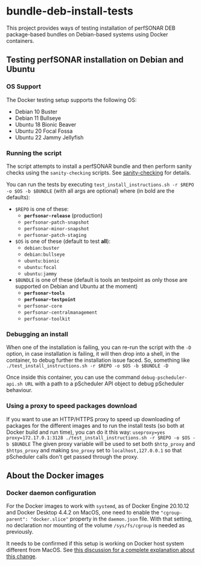 # bundle-deb-install-tests
This project provides ways of testing installation of perfSONAR DEB package-based bundles on Debian-based systems using Docker containers.

## Testing perfSONAR installation on Debian and Ubuntu

### OS Support
The Docker testing setup supports the following OS:
 * Debian 10 Buster
 * Debian 11 Bullseye
 * Ubuntu 18 Bionic Beaver
 * Ubuntu 20 Focal Fossa
 * Ubuntu 22 Jammy Jellyfish

### Running the script
The script attempts to install a perfSONAR bundle and then perform sanity checks using the `sanity-checking` scripts.  See [sanity-checking](../../../sanity-checking) for details.

You can run the tests by executing `test_install_instructions.sh -r $REPO -o $OS -b $BUNDLE` (with all args are optional) where (in bold are the defaults):

 * `$REPO` is one of these:
   * **`perfsonar-release`** (production)
   * `perfsonar-patch-snapshot`
   * `perfsonar-minor-snapshot`
   * `perfsonar-patch-staging`
 * `$OS` is one of these (default to test **all**):
   * `debian:buster`
   * `debian:bullseye`
   * `ubuntu:bionic`
   * `ubuntu:focal`
   * `ubuntu:jammy`
 * `$BUNDLE` is one of these (default is tools an testpoint as only those are supported on Debian and Ubuntu at the moment)
   * **`perfsonar-tools`**
   * **`perfsonar-testpoint`**
   * `perfsonar-core`
   * `perfsonar-centralmanagement`
   * `perfsonar-toolkit`

### Debugging an install
When one of the installation is failing, you can re-run the script with the `-D` option, in case installation is failing, it will then drop into a shell, in the container, to debug further the installation issue faced.  So, something like `./test_install_instructions.sh -r $REPO -o $OS -b $BUNDLE -D`

Once inside this container, you can use the command `debug-pscheduler-api.sh URL` with a path to a pScheduler API object to debug pScheduler behaviour.

### Using a proxy to speed packages download
If you want to use an HTTP/HTTPS proxy to speed up downloading of packages for the different images and to run the install tests (so both at Docker build and run time), you can do it this way: `useproxy=yes proxy=172.17.0.1:3128 ./test_install_instructions.sh -r $REPO -o $OS -b $BUNDLE`  The given proxy variable will be used to set both `$http_proxy` and `$https_proxy` and making `$no_proxy` set to `localhost,127.0.0.1` so that pScheduler calls don't get passed through the proxy.

## About the Docker images
### Docker daemon configuration

For the Docker images to work with `systemd`, as of Docker Engine 20.10.12 and Docker Desktop 4.4.2 on MacOS, one need to enable the `"cgroup-parent": "docker.slice"` property in the `daemon.json` file. With that setting, no declaration nor mounting of the volume `/sys/fs/cgroup` is needed as previously.

It needs to be confirmed if this setup is working on Docker host system different from MacOS.  See [this discussion for a complete explanation about this change](https://serverfault.com/questions/1053187/systemd-fails-to-run-in-a-docker-container-when-using-cgroupv2-cgroupns-priva).

